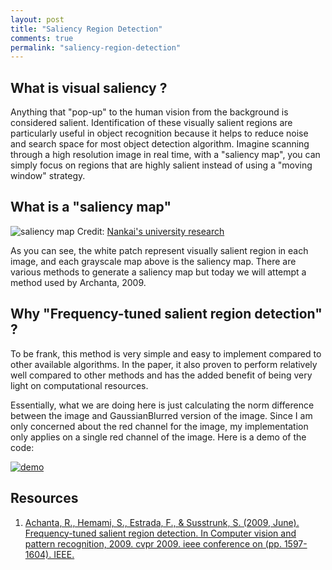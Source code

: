```yaml
---
layout: post
title: "Saliency Region Detection"
comments: true
permalink: "saliency-region-detection"
---
```


## What is visual saliency ? 

Anything that "pop-up" to the human vision from the background is considered salient.  Identification of these visually salient regions are particularly useful in object recognition because it helps to reduce noise and search space for most object detection algorithm. Imagine scanning through a high resolution image in real time, with a "saliency map", you can simply focus on regions that are highly salient instead of using a "moving window" strategy. 

## What is a "saliency map"

![saliency map](http://mmcheng.net/mftp/SalObj/Saliency.JPG)
Credit: [Nankai's university research](http://mmcheng.net/salobj/)

As you can see, the white patch represent visually salient region in each image, and each grayscale map above is the saliency map. There are various methods to generate a saliency map but today we will attempt a method used by Archanta, 2009.

## Why "Frequency-tuned salient region detection" ?

To be frank,  this method is very simple and easy to implement compared to other available algorithms. In the paper, it also proven to perform relatively well compared to other methods and has the added benefit of being very light on computational resources. 

Essentially, what we are doing here is just calculating the norm difference between the image and GaussianBlurred version of the image. Since I am only concerned about the red channel for the image, my implementation only applies on a single red channel of the image. Here is a demo of the code:

[![demo](http://img.youtube.com/vi/9s76kzALqdw/0.jpg)](https://www.youtube.com/watch?v=9s76kzALqdw "Saliency Region Detection")

## Resources 

1. [Achanta, R., Hemami, S., Estrada, F., & Susstrunk, S. (2009, June). Frequency-tuned salient region detection. In Computer vision and pattern recognition, 2009. cvpr 2009. ieee conference on (pp. 1597-1604). IEEE.](http://www.cs.washington.edu/research/insects/CVPR2009/features/freqtuned_salient_regdetect.pdf)

